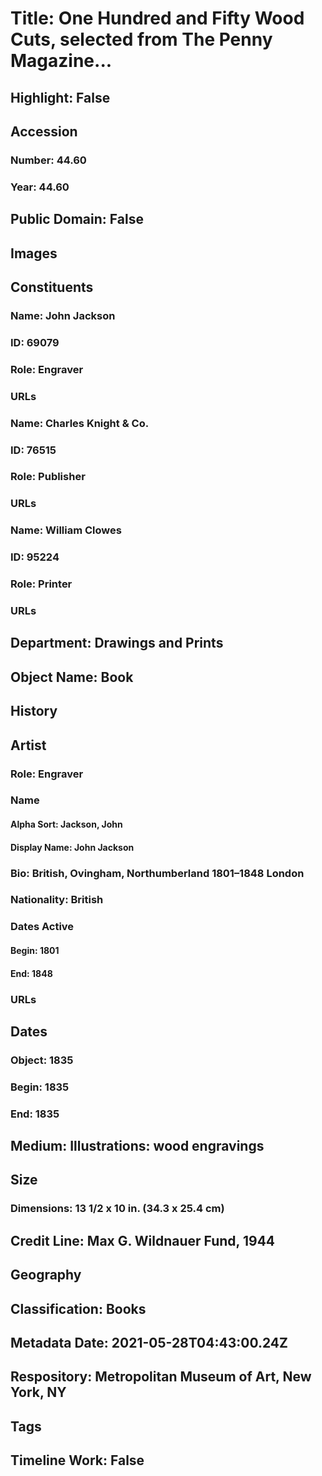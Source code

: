 # Title: One Hundred and Fifty Wood Cuts, selected from The Penny Magazine...
## Highlight: False
## Accession
### Number: 44.60
### Year: 44.60
## Public Domain: False
## Images
## Constituents
### Name: John Jackson
### ID: 69079
### Role: Engraver
### URLs
### Name: Charles Knight &amp; Co.
### ID: 76515
### Role: Publisher
### URLs
### Name: William Clowes
### ID: 95224
### Role: Printer
### URLs
## Department: Drawings and Prints
## Object Name: Book
## History
## Artist
### Role: Engraver
### Name
#### Alpha Sort: Jackson, John
#### Display Name: John Jackson
### Bio: British, Ovingham, Northumberland 1801–1848 London
### Nationality: British
### Dates Active
#### Begin: 1801
#### End: 1848
### URLs
## Dates
### Object: 1835
### Begin: 1835
### End: 1835
## Medium: Illustrations: wood engravings
## Size
### Dimensions: 13 1/2 x 10 in. (34.3 x 25.4 cm)
## Credit Line: Max G. Wildnauer Fund, 1944
## Geography
## Classification: Books
## Metadata Date: 2021-05-28T04:43:00.24Z
## Respository: Metropolitan Museum of Art, New York, NY
## Tags
## Timeline Work: False